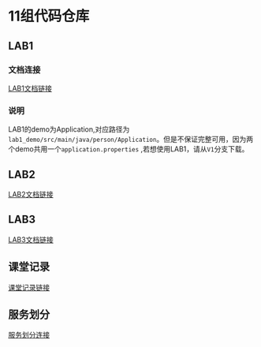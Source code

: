 # 11组代码仓库

## LAB1
### 文档连接
[LAB1文档链接](./lab1_demo/README.md)
### 说明
LAB1的demo为Application,对应路径为`lab1_demo/src/main/java/person/Application`。但是不保证完整可用，因为两个demo共用一个`application.properties`
,若想使用LAB1，请从`V1`分支下载。
## LAB2
[LAB2文档链接](./lab1_demo/LAB2doc.md)

## LAB3
[LAB3文档链接](./lab3doc.md)

## 课堂记录
[课堂记录链接](https://docs.qq.com/doc/DYU9NSlZHYml2UHJ6?scene=821b70b4779d1d372facad7eioVnq1)

## 服务划分
[服务划分连接](https://docs.qq.com/sheet/DYXNncmJtd2FIblFJ?tab=BB08J2)

